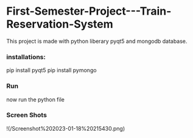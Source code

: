 # First-Semester-Project---Train-Reservation-System
This project is made with python liberary pyqt5 and mongodb database.

### installations:
pip install pyqt5
pip install pymongo

### Run 
now run the python file

### Screen Shots
!(/Screenshot%202023-01-18%20215430.png)
